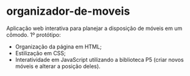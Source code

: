 # organizador-de-moveis

Aplicação web interativa para planejar a disposição de móveis em um cômodo. 
1º protótipo: 
- Organização da página em HTML;
- Estilização em CSS; 
- Interatividade em JavaScript utilizando a biblioteca P5 (criar novos móveis e alterar a posição deles). 
